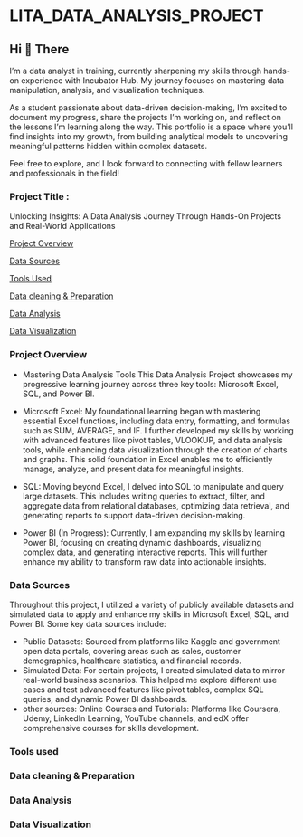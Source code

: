 # LITA_DATA_ANALYSIS_PROJECT

## Hi 👋 There
I’m a data analyst in training, currently sharpening my skills through hands-on experience with Incubator Hub. My journey focuses on mastering data manipulation, analysis, and visualization techniques.

As a student passionate about data-driven decision-making, I’m excited to document my progress, share the projects I’m working on, and reflect on the lessons I’m learning along the way. This portfolio is a space where you’ll find insights into my growth, from building analytical models to uncovering meaningful patterns hidden within complex datasets.

Feel free to explore, and I look forward to connecting with fellow learners and professionals in the field!


### Project Title :

Unlocking Insights: A Data Analysis Journey Through Hands-On Projects and Real-World Applications


[Project Overview](#project-overview)

[Data Sources](#data-sources)

[Tools Used](#tools-used)

[Data cleaning & Preparation](#data-cleaning-&-preparation)

[Data Analysis](#data-analysis)

[Data Visualization](#data-visualization)


### Project Overview
- Mastering Data Analysis Tools
This Data Analysis Project showcases my progressive learning journey across three key tools: Microsoft Excel, SQL, and Power BI.

- Microsoft Excel: My foundational learning began with mastering essential Excel functions, including data entry, formatting, and formulas such as SUM, AVERAGE, and IF. I further developed my skills by working with advanced features like pivot tables, VLOOKUP, and data analysis tools, while enhancing data visualization through the creation of charts and graphs. This solid foundation in Excel enables me to efficiently manage, analyze, and present data for meaningful insights.
- SQL: Moving beyond Excel, I delved into SQL to manipulate and query large datasets. This includes writing queries to extract, filter, and aggregate data from relational databases, optimizing data retrieval, and generating reports to support data-driven decision-making.
- Power BI (In Progress): Currently, I am expanding my skills by learning Power BI, focusing on creating dynamic dashboards, visualizing complex data, and generating interactive reports. This will further enhance my ability to transform raw data into actionable insights.


### Data Sources
Throughout this project, I utilized a variety of publicly available datasets and simulated data to apply and enhance my skills in Microsoft Excel, SQL, and Power BI. Some key data sources include:

- Public Datasets: Sourced from platforms like Kaggle and government open data portals, covering areas such as sales, customer demographics, healthcare statistics, and financial records.
- Simulated Data: For certain projects, I created simulated data to mirror real-world business scenarios. This helped me explore different use cases and test advanced features like pivot tables, complex SQL queries, and dynamic Power BI dashboards.
- other sources: Online Courses and Tutorials: Platforms like Coursera, Udemy, LinkedIn Learning, YouTube channels, and edX offer comprehensive courses for skills development.

### Tools used

### Data cleaning & Preparation 

### Data Analysis 

### Data Visualization
